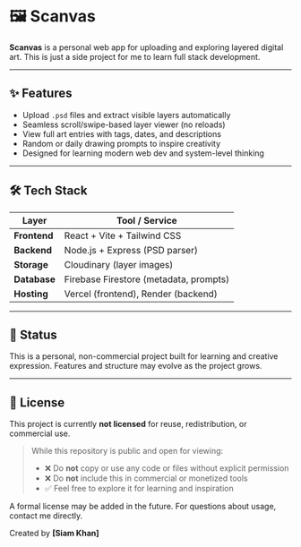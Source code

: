 # 🖼️ Scanvas

**Scanvas** is a personal web app for uploading and exploring layered digital art.
This is just a side project for me to learn full stack development.

---

## ✨ Features

- Upload `.psd` files and extract visible layers automatically
- Seamless scroll/swipe-based layer viewer (no reloads)
- View full art entries with tags, dates, and descriptions
- Random or daily drawing prompts to inspire creativity
- Designed for learning modern web dev and system-level thinking

---

## 🛠️ Tech Stack

| Layer        | Tool / Service               |
|--------------|------------------------------|
| **Frontend** | React + Vite + Tailwind CSS  |
| **Backend**  | Node.js + Express (PSD parser) |
| **Storage**  | Cloudinary (layer images)    |
| **Database** | Firebase Firestore (metadata, prompts) |
| **Hosting**  | Vercel (frontend), Render (backend) |

---

## 🚧 Status

This is a personal, non-commercial project built for learning and creative expression. Features and structure may evolve as the project grows.

---

## 🚫 License

This project is currently **not licensed** for reuse, redistribution, or commercial use.

> While this repository is public and open for viewing:
> - ❌ Do **not** copy or use any code or files without explicit permission
> - ❌ Do **not** include this in commercial or monetized tools
> - ✅ Feel free to explore it for learning and inspiration

A formal license may be added in the future. For questions about usage, contact me directly.

Created by **[Siam Khan]**  
